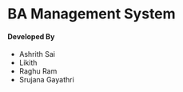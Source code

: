 <h1>BA Management System</h1>
<h4>Developed By </h4>
<ul>
  <li>Ashrith Sai</li>
  <li>Likith</li>
  <li>Raghu Ram</li>
  <li>Srujana Gayathri</li>
</ul>
